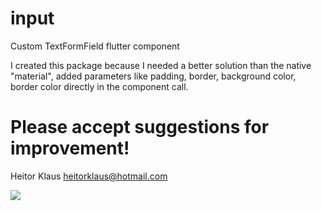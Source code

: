 # input
Custom TextFormField flutter component


I created this package because I needed a better solution than the native "material", added parameters like padding, border, background color, border color directly in the component call.

# Please accept suggestions for improvement!

Heitor Klaus
heitorklaus@hotmail.com

<img src="https://drive.google.com/file/d/16peRNqZvOF8Zf1aIpRPF3VHVkkFCu5tN/view">
